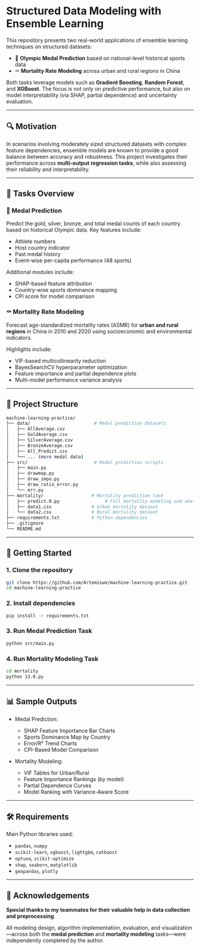

# Structured Data Modeling with Ensemble Learning

This repository presents two real-world applications of ensemble learning techniques on structured datasets:

- 🥇 **Olympic Medal Prediction** based on national-level historical sports data
- ⚰️ **Mortality Rate Modeling** across urban and rural regions in China

Both tasks leverage models such as **Gradient Boosting**, **Random Forest**, and **XGBoost**. The focus is not only on predictive performance, but also on model interpretability (via SHAP, partial dependence) and uncertainty evaluation.

---

## 🔍 Motivation

In scenarios involving moderately sized structured datasets with complex feature dependencies, ensemble models are known to provide a good balance between accuracy and robustness. This project investigates their performance across **multi-output regression tasks**, while also assessing their reliability and interpretability.

---

## 🧪 Tasks Overview

### 🥇 Medal Prediction

Predict the gold, silver, bronze, and total medal counts of each country based on historical Olympic data. Key features include:

- Athlete numbers
- Host country indicator
- Past medal history
- Event-wise per-capita performance (48 sports)

Additional modules include:

- SHAP-based feature attribution
- Country-wise sports dominance mapping
- CPI score for model comparison

### ⚰️ Mortality Rate Modeling

Forecast age-standardized mortality rates (ASMR) for **urban and rural regions** in China in 2010 and 2020 using socioeconomic and environmental indicators.

Highlights include:

- VIF-based multicollinearity reduction
- BayesSearchCV hyperparameter optimization
- Feature importance and partial dependence plots
- Multi-model performance variance analysis

---

## 📁 Project Structure

```bash
machine-learning-practice/
├── data/                        # Medal prediction datasets
│   ├── AllAverage.csv
│   ├── GoldAverage.csv
│   ├── SilverAverage.csv
│   ├── BronzeAverage.csv
│   ├── All_Predict.csv
│   └── ... (more medal data)
├── src/                         # Medal prediction scripts
│   ├── main.py
│   ├── drawmap.py
│   ├── draw_impo.py
│   ├── draw_ratio_error.py
│   └── err.py
├── mortality/                  # Mortality prediction task
│   ├── predict.0.py                 # Full mortality modeling and analysis pipeline
│   ├── data1.csv               # Urban mortality dataset
│   └── data2.csv               # Rural mortality dataset
├── requirements.txt            # Python dependencies
├── .gitignore
└── README.md
````

---

## 🚀 Getting Started

### 1. Clone the repository

```bash
git clone https://github.com/Artemiswe/machine-learning-practice.git
cd machine-learning-practice
```

### 2. Install dependencies

```bash
pip install -r requirements.txt
```

### 3. Run Medal Prediction Task

```bash
python src/main.py
```

### 4. Run Mortality Modeling Task

```bash
cd mortality
python 13.0.py
```

---

## 📊 Sample Outputs

* Medal Prediction:

  * SHAP Feature Importance Bar Charts
  * Sports Dominance Map by Country
  * Error/R² Trend Charts
  * CPI-Based Model Comparison

* Mortality Modeling:

  * VIF Tables for Urban/Rural
  * Feature Importance Rankings (by model)
  * Partial Dependence Curves
  * Model Ranking with Variance-Aware Score

---

## 🛠 Requirements

Main Python libraries used:

* `pandas`, `numpy`
* `scikit-learn`, `xgboost`, `lightgbm`, `catboost`
* `optuna`, `scikit-optimize`
* `shap`, `seaborn`, `matplotlib`
* `geopandas`, `plotly`

---

## 🙌 Acknowledgements

**Special thanks to my teammates for their valuable help in data collection and preprocessing**.

All modeling design, algorithm implementation, evaluation, and visualization—across both the **medal prediction** and **mortality modeling** tasks—were independently completed by the author.
